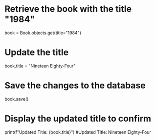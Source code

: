 # Retrieve the book with the title "1984"
book = Book.objects.get(title="1984")

# Update the title
book.title = "Nineteen Eighty-Four"

# Save the changes to the database
book.save()

# Display the updated title to confirm
print(f"Updated Title: {book.title}")
#Updated Title: Nineteen Eighty-Four
